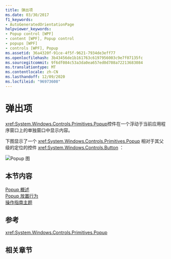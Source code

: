 ```yaml
---
title: 弹出项
ms.date: 03/30/2017
f1_keywords:
- AutoGeneratedOrientationPage
helpviewer_keywords:
- Popup control [WPF]
- content [WPF], Popup control
- popups [WPF]
- controls [WPF], Popup
ms.assetid: 36a4320f-91ce-4f5f-9621-7934de3eff77
ms.openlocfilehash: 3b43456de1b161763c6197956003c9e7f07135fc
ms.sourcegitcommit: 9f6df084c53a3da0ea657ed0d708a72213683084
ms.translationtype: MT
ms.contentlocale: zh-CN
ms.lasthandoff: 12/09/2020
ms.locfileid: "96973608"
---
```

# <a name="popup"></a>弹出项
<xref:System.Windows.Controls.Primitives.Popup>控件在一个浮动于当前应用程序窗口上的单独窗口中显示内容。  
  
 下图显示了一个 <xref:System.Windows.Controls.Primitives.Popup> 相对于其父级的定位的控件 <xref:System.Windows.Controls.Button> ：  
  
 ![Popup 图](./media/popup/popup-picture-button.jpg)  
  
## <a name="in-this-section"></a>本节内容  
 [Popup 概述](popup-overview.md)  
 [Popup 放置行为](popup-placement-behavior.md)  
 [操作指南主题](popup-how-to-topics.md)  
  
## <a name="reference"></a>参考  
 <xref:System.Windows.Controls.Primitives.Popup>  
  
## <a name="related-sections"></a>相关章节
